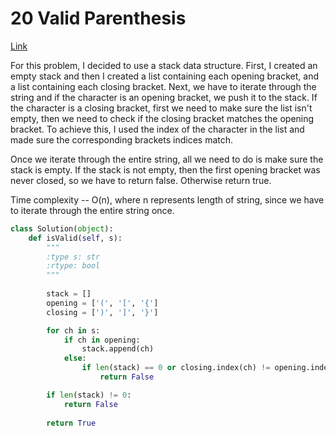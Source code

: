 # 20 Valid Parenthesis
[Link](https://leetcode.com/problems/valid-parentheses/description/)

For this problem, I decided to use a stack data structure. First, I created an empty stack and then I created a list containing each opening bracket, and a list containing each closing bracket. Next, we have to iterate through the string and if the character is an opening bracket, we push it to the stack. If the character is a closing bracket, first we need to make sure the list isn't empty, then we need to check if the closing bracket matches the opening bracket. To achieve this, I used the index of the character in the list and made sure the corresponding brackets indices match. 

Once we iterate through the entire string, all we need to do is make sure the stack is empty. If the stack is not empty, then the first opening bracket was never closed, so we have to return false. Otherwise return true. 

Time complexity -- O(n), where n represents length of string, since we have to iterate through the entire string once.

```python
class Solution(object):
    def isValid(self, s):
        """
        :type s: str
        :rtype: bool
        """
        
        stack = []
        opening = ['(', '[', '{']
        closing = [')', ']', '}']

        for ch in s:
            if ch in opening:
                stack.append(ch)
            else:
                if len(stack) == 0 or closing.index(ch) != opening.index(stack.pop()):
                    return False

        if len(stack) != 0:
            return False
            
        return True
```